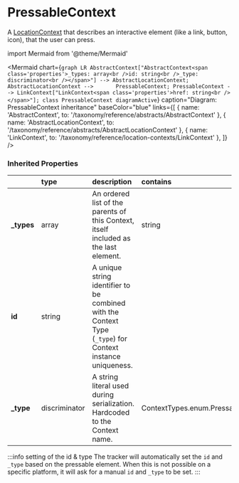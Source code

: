# PressableContext

A [LocationContext](/taxonomy/reference/location-contexts/overview.md) that describes an interactive element (like a link, button, icon), that the user can press.

import Mermaid from '@theme/Mermaid'

<Mermaid chart={`
    graph LR
      AbstractContext["AbstractContext<span class='properties'>_types: array<br />id: string<br />_type: discriminator<br /></span>"] --> AbstractLocationContext;
      AbstractLocationContext -->       PressableContext;
      PressableContext --> LinkContext["LinkContext<span class='properties'>href: string<br /></span>"];
    class PressableContext diagramActive
  `}
  caption="Diagram: PressableContext inheritance"
  baseColor="blue"
  links={[
{ name: 'AbstractContext', to: '/taxonomy/reference/abstracts/AbstractContext' }, { name: 'AbstractLocationContext', to: '/taxonomy/reference/abstracts/AbstractLocationContext' }, { name: 'LinkContext', to: '/taxonomy/reference/location-contexts/LinkContext' },   ]}
/>

### Inherited Properties

|             | type          | description                                                                                                | contains                           |
|:------------|:--------------|:-----------------------------------------------------------------------------------------------------------|:-----------------------------------|
| **\_types** | array         | An ordered list of the parents of this Context, itself included as the last element.                       | string                             |
| **id**      | string        | A unique string identifier to be combined with the Context Type (`_type`) for Context instance uniqueness. |                                    |
| **\_type**  | discriminator | A string literal used during serialization. Hardcoded to the Context name.                                 | ContextTypes.enum.PressableContext |

:::info setting of the id & type
The tracker will automatically set the `id` and `_type` based on the pressable element. When this is not possible on a specific platform, it will ask for a manual `id` and `_type` to be set.
:::
